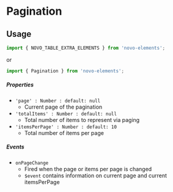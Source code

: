 # Pagination

## Usage
```javascript
import { NOVO_TABLE_EXTRA_ELEMENTS } from 'novo-elements';
```

or

```javascript
import { Pagination } from 'novo-elements';
```

##### Properties
- `'page' : Number : default: null`
    * Current page of the pagination
- `'totalItems' : Number : default: null`
    * Total number of items to represent via paging
- `'itemsPerPage' : Number : default: 10`
    * Total number of items per page
            
##### Events
- ``onPageChange``
    * Fired when the page or items per page is changed
    * `$event` contains information on current page and current itemsPerPage